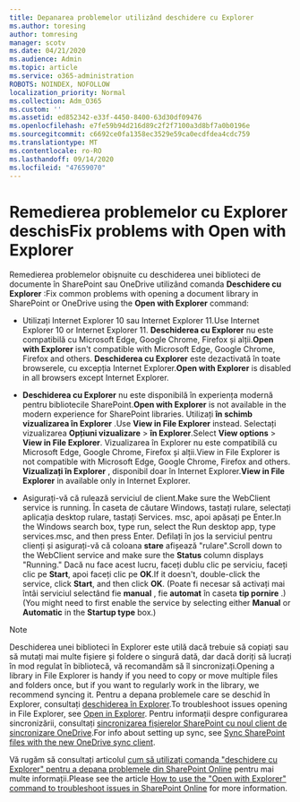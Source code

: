 ```yaml
---
title: Depanarea problemelor utilizând deschidere cu Explorer
ms.author: toresing
author: tomresing
manager: scotv
ms.date: 04/21/2020
ms.audience: Admin
ms.topic: article
ms.service: o365-administration
ROBOTS: NOINDEX, NOFOLLOW
localization_priority: Normal
ms.collection: Adm_O365
ms.custom: ''
ms.assetid: ed852342-e33f-4450-8400-63d30df09476
ms.openlocfilehash: e7fe59b94d216d89c2f2f7100a3d8bf7a0b0196e
ms.sourcegitcommit: c6692ce0fa1358ec3529e59ca0ecdfdea4cdc759
ms.translationtype: MT
ms.contentlocale: ro-RO
ms.lasthandoff: 09/14/2020
ms.locfileid: "47659070"
---
```

# <a name="fix-problems-with-open-with-explorer"></a><span data-ttu-id="d6ed4-102">Remedierea problemelor cu Explorer deschis</span><span class="sxs-lookup"><span data-stu-id="d6ed4-102">Fix problems with Open with Explorer</span></span>

<span data-ttu-id="d6ed4-103">Remedierea problemelor obișnuite cu deschiderea unei biblioteci de documente în SharePoint sau OneDrive utilizând comanda **Deschidere cu Explorer** :</span><span class="sxs-lookup"><span data-stu-id="d6ed4-103">Fix common problems with opening a document library in SharePoint or OneDrive using the **Open with Explorer** command:</span></span> 
  
- <span data-ttu-id="d6ed4-104">Utilizați Internet Explorer 10 sau Internet Explorer 11.</span><span class="sxs-lookup"><span data-stu-id="d6ed4-104">Use Internet Explorer 10 or Internet Explorer 11.</span></span> <span data-ttu-id="d6ed4-105">**Deschiderea cu Explorer** nu este compatibilă cu Microsoft Edge, Google Chrome, Firefox și alții.</span><span class="sxs-lookup"><span data-stu-id="d6ed4-105">**Open with Explorer** isn't compatible with Microsoft Edge, Google Chrome, Firefox and others.</span></span> <span data-ttu-id="d6ed4-106">**Deschiderea cu Explorer** este dezactivată în toate browserele, cu excepția Internet Explorer.</span><span class="sxs-lookup"><span data-stu-id="d6ed4-106">**Open with Explorer** is disabled in all browsers except Internet Explorer.</span></span> 
    
- <span data-ttu-id="d6ed4-107">**Deschiderea cu Explorer** nu este disponibilă în experiența modernă pentru bibliotecile SharePoint.</span><span class="sxs-lookup"><span data-stu-id="d6ed4-107">**Open with Explorer** is not available in the modern experience for SharePoint libraries.</span></span> <span data-ttu-id="d6ed4-108">Utilizați **în schimb vizualizarea în Explorer** .</span><span class="sxs-lookup"><span data-stu-id="d6ed4-108">Use **View in File Explorer** instead.</span></span> <span data-ttu-id="d6ed4-109">Selectați vizualizarea **Opțiuni vizualizare** \> **în Explorer**.</span><span class="sxs-lookup"><span data-stu-id="d6ed4-109">Select **View options** \> **View in File Explorer**.</span></span> <span data-ttu-id="d6ed4-110">Vizualizarea în Explorer nu este compatibilă cu Microsoft Edge, Google Chrome, Firefox și alții.</span><span class="sxs-lookup"><span data-stu-id="d6ed4-110">View in File Explorer is not compatible with Microsoft Edge, Google Chrome, Firefox and others.</span></span> <span data-ttu-id="d6ed4-111">**Vizualizați în Explorer** , disponibil doar în Internet Explorer.</span><span class="sxs-lookup"><span data-stu-id="d6ed4-111">**View in File Explorer** in available only in Internet Explorer.</span></span> 
    
- <span data-ttu-id="d6ed4-112">Asigurați-vă că rulează serviciul de client.</span><span class="sxs-lookup"><span data-stu-id="d6ed4-112">Make sure the WebClient service is running.</span></span> <span data-ttu-id="d6ed4-113">În caseta de căutare Windows, tastați rulare, selectați aplicația desktop rulare, tastați Services. msc, apoi apăsați pe Enter.</span><span class="sxs-lookup"><span data-stu-id="d6ed4-113">In the Windows search box, type run, select the Run desktop app, type services.msc, and then press Enter.</span></span> <span data-ttu-id="d6ed4-114">Defilați în jos la serviciul pentru clienți și asigurați-vă că coloana **stare** afișează "rulare".</span><span class="sxs-lookup"><span data-stu-id="d6ed4-114">Scroll down to the WebClient service and make sure the **Status** column displays "Running."</span></span> <span data-ttu-id="d6ed4-115">Dacă nu face acest lucru, faceți dublu clic pe serviciu, faceți clic pe **Start**, apoi faceți clic pe **OK**.</span><span class="sxs-lookup"><span data-stu-id="d6ed4-115">If it doesn't, double-click the service, click **Start**, and then click **OK**.</span></span> <span data-ttu-id="d6ed4-116">(Poate fi necesar să activați mai întâi serviciul selectând fie **manual** , fie **automat** în caseta **tip pornire** .)</span><span class="sxs-lookup"><span data-stu-id="d6ed4-116">(You might need to first enable the service by selecting either **Manual** or **Automatic** in the **Startup type** box.)</span></span> 
    
> [!NOTE]
> <span data-ttu-id="d6ed4-117">Deschiderea unei biblioteci în Explorer este utilă dacă trebuie să copiați sau să mutați mai multe fișiere și foldere o singură dată, dar dacă doriți să lucrați în mod regulat în bibliotecă, vă recomandăm să îl sincronizați.</span><span class="sxs-lookup"><span data-stu-id="d6ed4-117">Opening a library in File Explorer is handy if you need to copy or move multiple files and folders once, but if you want to regularly work in the library, we recommend syncing it.</span></span> <span data-ttu-id="d6ed4-118">Pentru a depana problemele care se deschid în Explorer, consultați [deschiderea în Explorer](https://go.microsoft.com/fwlink/?linkid=871665).</span><span class="sxs-lookup"><span data-stu-id="d6ed4-118">To troubleshoot issues opening in File Explorer, see [Open in Explorer](https://go.microsoft.com/fwlink/?linkid=871665).</span></span> <span data-ttu-id="d6ed4-119">Pentru informații despre configurarea sincronizării, consultați [sincronizarea fișierelor SharePoint cu noul client de sincronizare OneDrive](https://go.microsoft.com/fwlink/?linkid=871666).</span><span class="sxs-lookup"><span data-stu-id="d6ed4-119">For info about setting up sync, see [Sync SharePoint files with the new OneDrive sync client](https://go.microsoft.com/fwlink/?linkid=871666).</span></span>
  
<span data-ttu-id="d6ed4-120">Vă rugăm să consultați articolul [cum să utilizați comanda "deschidere cu Explorer" pentru a depana problemele din SharePoint Online](https://docs.microsoft.com/sharepoint/support/lists-and-libraries/troubleshoot-issues-using-open-with-explorer) pentru mai multe informații.</span><span class="sxs-lookup"><span data-stu-id="d6ed4-120">Please see the article [How to use the "Open with Explorer" command to troubleshoot issues in SharePoint Online](https://docs.microsoft.com/sharepoint/support/lists-and-libraries/troubleshoot-issues-using-open-with-explorer) for more information.</span></span> 
  

